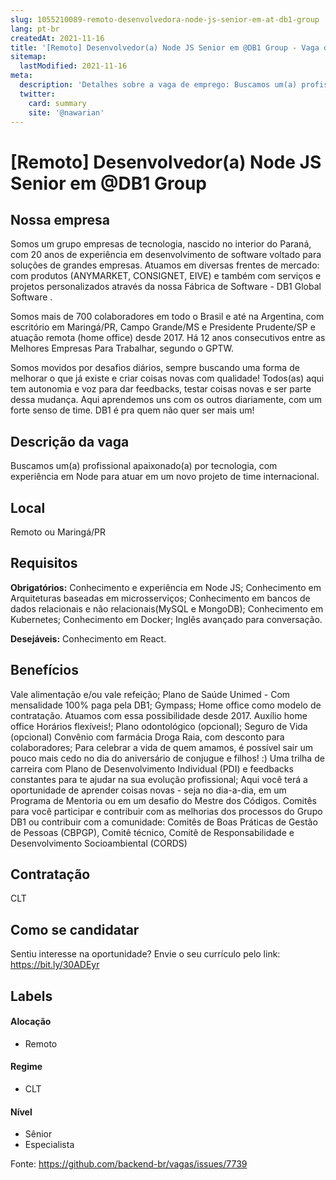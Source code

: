 ```yaml
---
slug: 1055210089-remoto-desenvolvedora-node-js-senior-em-at-db1-group
lang: pt-br
createdAt: 2021-11-16
title: '[Remoto] Desenvolvedor(a) Node JS Senior em @DB1 Group - Vaga de Emprego'
sitemap:
  lastModified: 2021-11-16
meta:
  description: 'Detalhes sobre a vaga de emprego: Buscamos um(a) profissional apaixonado(a) por tecnologia, com experiência em Node para atuar em um novo projeto de time internacional.'
  twitter:
    card: summary
    site: '@nawarian'
---
```


# [Remoto] Desenvolvedor(a) Node JS Senior em @DB1 Group



## Nossa empresa

Somos um grupo empresas de tecnologia, nascido no interior do Paraná, com 20 anos de experiência em desenvolvimento de software voltado para soluções de grandes empresas. Atuamos em diversas frentes de mercado: com produtos (ANYMARKET, CONSIGNET, EIVE) e também com serviços e projetos personalizados através da nossa Fábrica de Software - DB1 Global Software . 

Somos mais de 700 colaboradores em todo o Brasil e até na Argentina, com escritório em Maringá/PR, Campo Grande/MS e Presidente Prudente/SP e atuação remota (home office) desde 2017. Há 12 anos consecutivos entre as Melhores Empresas Para Trabalhar, segundo o GPTW. 

Somos movidos por desafios diários, sempre buscando uma forma de melhorar o que já existe e criar coisas novas com qualidade! Todos(as) aqui tem autonomia e voz para dar feedbacks, testar coisas novas e ser parte dessa mudança. Aqui aprendemos uns com os outros diariamente, com um forte senso de time. DB1 é pra quem não quer ser mais um!


## Descrição da vaga

Buscamos um(a) profissional apaixonado(a) por tecnologia, com experiência em Node para atuar em um novo projeto de time internacional.


## Local

Remoto ou Maringá/PR

## Requisitos

**Obrigatórios:**
Conhecimento e experiência em Node JS;
Conhecimento em Arquiteturas baseadas em microsserviços;
Conhecimento em bancos de dados relacionais e não relacionais(MySQL e MongoDB);
Conhecimento em Kubernetes;
Conhecimento em Docker;
Inglês avançado para conversação.

**Desejáveis:**
Conhecimento em React.


## Benefícios

Vale alimentação e/ou vale refeição;
Plano de Saúde Unimed - Com mensalidade 100% paga pela DB1;
Gympass;
Home office como modelo de contratação. Atuamos com essa possibilidade desde 2017.
Auxílio home office
Horários flexíveis!;
Plano odontológico (opcional);
Seguro de Vida (opcional)
Convênio com farmácia Droga Raia, com desconto para colaboradores;
Para celebrar a vida de quem amamos, é possível sair um pouco mais cedo no dia do aniversário de conjugue e filhos! :)
Uma trilha de carreira com Plano de Desenvolvimento Individual (PDI) e feedbacks constantes para te ajudar na sua evolução profissional;
Aqui você terá a oportunidade de aprender coisas novas - seja no dia-a-dia, em um Programa de Mentoria ou em um desafio do Mestre dos Códigos.
Comitês para você participar e contribuir com as melhorias dos processos do Grupo DB1 ou contribuir com a comunidade: Comitês de Boas Práticas de Gestão de Pessoas (CBPGP), Comitê técnico, Comitê de Responsabilidade e Desenvolvimento Socioambiental (CORDS)


## Contratação

CLT

## Como se candidatar

Sentiu interesse na oportunidade? Envie o seu currículo pelo link: https://bit.ly/30ADEyr  


## Labels

#### Alocação
- Remoto

#### Regime
- CLT

#### Nível
- Sênior
- Especialista




Fonte: https://github.com/backend-br/vagas/issues/7739